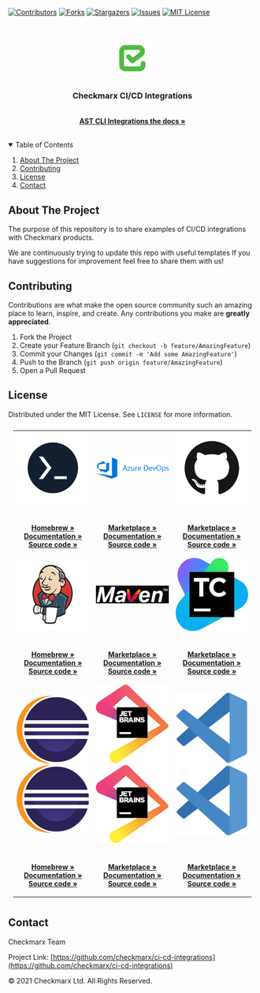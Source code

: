 [![Contributors][contributors-shield]][contributors-url]
[![Forks][forks-shield]][forks-url]
[![Stargazers][stars-shield]][stars-url]
[![Issues][issues-shield]][issues-url]
[![MIT License][license-shield]][license-url]

<style>
td, th {
   border: none!important;
}
</style>

<br />
<p align="center">
  <a href="">
    <img src="logo.png" alt="Logo" width="80" height="80">
  </a>

  <h3 align="center">Checkmarx CI/CD Integrations</h3>

  <p align="center">
    <br />
    <a href="https://checkmarx.atlassian.net/wiki/spaces/AST/pages/6141870542/CxAST+CLI+Integrations+for+CI+CD"><strong>AST CLI Integrations the docs »</strong></a>
    <br />
    <br />
  </p>
</p>



<!-- TABLE OF CONTENTS -->
<details open="open">
  <summary>Table of Contents</summary>
  <ol>
    <li>
      <a href="#about-the-project">About The Project</a>
    </li>
    <li><a href="#contributing">Contributing</a></li>
    <li><a href="#license">License</a></li>
    <li><a href="#contact">Contact</a></li>
  </ol>
</details>



<!-- ABOUT THE PROJECT -->
## About The Project

The purpose of this repository is to share examples of CI/CD integrations with Checkmarx products.

We are continuously trying to update this repo with useful templates
If you have suggestions for improvement feel free to share them with us!

<!-- CONTRIBUTING -->
## Contributing

Contributions are what make the open source community such an amazing place to learn, inspire, and create. Any contributions you make are **greatly appreciated**.

1. Fork the Project
2. Create your Feature Branch (`git checkout -b feature/AmazingFeature`)
3. Commit your Changes (`git commit -m 'Add some AmazingFeature'`)
4. Push to the Branch (`git push origin feature/AmazingFeature`)
5. Open a Pull Request



<!-- LICENSE -->
## License

Distributed under the MIT License. See `LICENSE` for more information.


<table style="padding:10px;text-align:center">
  <tr>
     <td width="33%">
      <a href="https://github.com/Checkmarx/ast-cli/">
        <img src=".images/cli.png" />
      </a>
    </td>
     <td width="33%">
      <a href="https://github.com/Checkmarx/ast-azure-plugin">
        <img src=".images/azure.svg" />
      </a>
    </td>
     <td width="33%">
      <a href="https://github.com/Checkmarx/ast-cli/#gh-light-mode-only">
        <img src=".images/github.png"/>
      </a>
    </td>
  </tr>
  <tr>
  <td width="33%">
         <p align="center">
        <br />
        <a href="https://github.com/Checkmarx/homebrew-ast-cli"><strong>Homebrew »</strong></a>
        <br />
        <a href="https://checkmarx.atlassian.net/wiki/spaces/AST/pages/2445443121/CLI+Tool"><strong>Documentation »</strong></a>
        <br />
        <a href="https://github.com/Checkmarx/ast-cli"><strong>Source code »</strong></a>
        <br />
      </p>
   </td>
   <td width="33%">
         <p align="center">
        <br />
        <a href="https://marketplace.visualstudio.com/items?itemName=checkmarx.checkmarx-ast-azure-plugin"><strong>Marketplace »</strong></a>
        <br />
        <a href="https://checkmarx.atlassian.net/wiki/spaces/AST/pages/5938544894/Quick+Start+Guide+-+CxAST+Azure+DevOps+Plugin"><strong>Documentation »</strong></a>
        <br />
        <a href="https://github.com/Checkmarx/ast-azure-plugin"><strong>Source code »</strong></a>
        <br />
      </p>
   </td>
   <td width="33%">
   <p align="center">
        <br />
        <a href="https://github.com/marketplace/actions/checkmarx-ast-github-action"><strong>Marketplace »</strong></a>
        <br />
        <a href="https://checkmarx.atlassian.net/wiki/spaces/AST/pages/3080454799/Quick+Start+Guide+-+CxAST+GitHub+Action"><strong>Documentation »</strong></a>
        <br />
        <a href="https://github.com/Checkmarx/ast-github-action"><strong>Source code »</strong></a>
        <br />
      </p>
   </td>
  </tr>
  <tr height="100px">
     <td width="33%">
      <a href="https://github.com/Checkmarx/ast-cli/">
        <img src=".images/jenkins.png"/>
      </a>
    </td>
     <td width="33%">
      <a href="https://github.com/Checkmarx/ast-cli/">
        <img src=".images/maven.png"/>
      </a>
    </td>
    <td width="33%">
      <a href="https://github.com/Checkmarx/ast-cli/#gh-light-mode-only">
        <img src=".images/teamcity.png"/>
      </a>
    </td>
  </tr>
   <tr>
   <td width="33%">
         <p align="center">
        <br />
        <a href="https://github.com/Checkmarx/homebrew-ast-cli"><strong>Homebrew »</strong></a>
        <br />
        <a href="https://checkmarx.atlassian.net/wiki/spaces/AST/pages/2445443121/CLI+Tool"><strong>Documentation »</strong></a>
        <br />
        <a href="https://github.com/Checkmarx/ast-cli"><strong>Source code »</strong></a>
        <br />
      </p>
   </td>
   <td width="33%">
         <p align="center">
        <br />
        <a href="https://marketplace.visualstudio.com/items?itemName=checkmarx.checkmarx-ast-azure-plugin"><strong>Marketplace »</strong></a>
        <br />
        <a href="https://checkmarx.atlassian.net/wiki/spaces/AST/pages/5938544894/Quick+Start+Guide+-+CxAST+Azure+DevOps+Plugin"><strong>Documentation »</strong></a>
        <br />
        <a href="https://github.com/Checkmarx/ast-azure-plugin"><strong>Source code »</strong></a>
        <br />
      </p>
   </td>
   <td width="33%">
   <p align="center">
        <br />
        <a href="https://github.com/marketplace/actions/checkmarx-ast-github-action"><strong>Marketplace »</strong></a>
        <br />
        <a href="https://checkmarx.atlassian.net/wiki/spaces/AST/pages/3080454799/Quick+Start+Guide+-+CxAST+GitHub+Action"><strong>Documentation »</strong></a>
        <br />
        <a href="https://github.com/Checkmarx/ast-github-action"><strong>Source code »</strong></a>
        <br />
      </p>
   </td>
  </tr>
  <tr height="100px">
     <td width="33%">
      <a href="https://github.com/Checkmarx/ast-cli/#gh-light-mode-only">
        <img src=".images/eclipse.svg"/>
      </a>
      <a href="https://github.com/Checkmarx/ast-cli/#gh-dark-mode-only">
        <img src=".images/eclipse.svg" />
      </a>
    </td>
     <td width="33%">
      <a href="https://github.com/Checkmarx/ast-cli/#gh-light-mode-only">
        <img src=".images/jetbrains.png"/>
      </a>
      <a href="https://github.com/Checkmarx/ast-cli/#gh-dark-mode-only">
        <img src=".images/jetbrains.png" />
      </a>
    </td>
    <td width="33%">
      <a href="https://github.com/Checkmarx/ast-cli/#gh-light-mode-only">
        <img src=".images/vscode.png"/>
      </a>
      <a href="https://github.com/Checkmarx/ast-cli/#gh-dark-mode-only">
        <img src=".images/vscode.png" />
      </a>
    </td>
  </tr>
   <tr>
   <td width="33%">
         <p align="center">
        <br />
        <a href="https://github.com/Checkmarx/homebrew-ast-cli"><strong>Homebrew »</strong></a>
        <br />
        <a href="https://checkmarx.atlassian.net/wiki/spaces/AST/pages/2445443121/CLI+Tool"><strong>Documentation »</strong></a>
        <br />
        <a href="https://github.com/Checkmarx/ast-cli"><strong>Source code »</strong></a>
        <br />
      </p>
   </td>
   <td width="33%">
         <p align="center">
        <br />
        <a href="https://marketplace.visualstudio.com/items?itemName=checkmarx.checkmarx-ast-azure-plugin"><strong>Marketplace »</strong></a>
        <br />
        <a href="https://checkmarx.atlassian.net/wiki/spaces/AST/pages/5938544894/Quick+Start+Guide+-+CxAST+Azure+DevOps+Plugin"><strong>Documentation »</strong></a>
        <br />
        <a href="https://github.com/Checkmarx/ast-azure-plugin"><strong>Source code »</strong></a>
        <br />
      </p>
   </td>
   <td width="33%">
   <p align="center">
        <br />
        <a href="https://github.com/marketplace/actions/checkmarx-ast-github-action"><strong>Marketplace »</strong></a>
        <br />
        <a href="https://checkmarx.atlassian.net/wiki/spaces/AST/pages/3080454799/Quick+Start+Guide+-+CxAST+GitHub+Action"><strong>Documentation »</strong></a>
        <br />
        <a href="https://github.com/Checkmarx/ast-github-action"><strong>Source code »</strong></a>
        <br />
      </p>
   </td>
  </tr>
</table>

<!-- CONTACT -->
## Contact

Checkmarx Team

Project Link: [https://github.com/checkmarx/ci-cd-integrations](https://github.com/checkmarx/ci-cd-integrations)


© 2021 Checkmarx Ltd. All Rights Reserved.

<!-- MARKDOWN LINKS & IMAGES -->
[contributors-shield]: https://img.shields.io/github/contributors/checkmarx/ci-cd-integrations.svg?style=flat-square
[contributors-url]:https://github.com/checkmarx/ci-cd-integrations/graphs/contributors
[forks-shield]: https://img.shields.io/github/forks/checkmarx/ci-cd-integrations.svg?style=flat-square
[forks-url]: https://github.com/checkmarx/ci-cd-integrations/network/members
[stars-shield]: https://img.shields.io/github/stars/checkmarx/ci-cd-integrations.svg?style=flat-square
[stars-url]: https://github.com/checkmarx/ci-cd-integrations/stargazers
[issues-shield]: https://img.shields.io/github/issues/checkmarx/ci-cd-integrations.svg?style=flat-square
[issues-url]: https://github.com/checkmarx/ci-cd-integrations/issues
[license-shield]: https://img.shields.io/github/license/checkmarx/ci-cd-integrations.svg?style=flat-square
[license-url]: https://github.com/checkmarx/ci-cd-integrations/blob/master/LICENSE
[product-screenshot]: images/screenshot.png